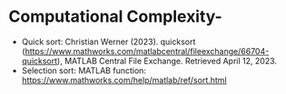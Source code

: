 # Computational Complexity-
* Quick sort: Christian Werner (2023). quicksort (https://www.mathworks.com/matlabcentral/fileexchange/66704-quicksort), MATLAB Central File Exchange. Retrieved April 12, 2023. 
* Selection sort: MATLAB function: https://www.mathworks.com/help/matlab/ref/sort.html
